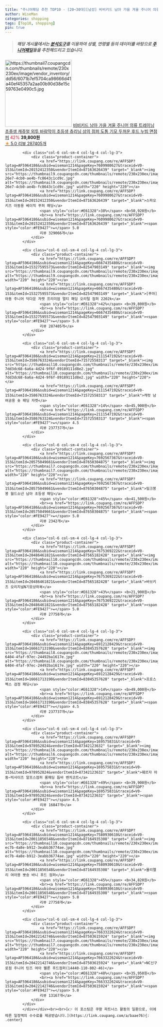 ```yaml
---
title: "주니어패딩 추천 TOP10 - [20~30대][남성] 비비키드 남아 가을 겨울 주니어 의류 트레이닝 초중생 캐쥬얼 외투 바람막이 초등생 츄리닝 상의 점퍼 도톰 기모 두꺼운 후드 "
author: WiseMan
categories: shopping
tags: [Top10, shopping]
pin: true
---
```


> ##### 해당 게시물에서는 [**분석도구**](https://itemscout.io/)를 이용하여 **성별**, **연령별** 등의 데이터를 바탕으로 [**주니어패딩**](https://link.coupang.com/a/baae76)들을 추천해드리고 있습니다.
<div class="container"><div class="row">
            <div class="col-6 col-sm-4 col-lg-4 col-lg-3">
                <div class="product-container">
                    <a href="https://link.coupang.com/re/AFFSDP?lptag=AF5964186&subid=wiseman1214&pageKey=7684080001&traceid=V0-153&itemId=20530992393&vendorItemId=87608033957" target="_blank"><img src="https://thumbnail7.coupangcdn.com/thumbnails/remote/230x230ex/image/vendor_inventory/dd56/6071b7ef5704ca98666d41a40ef45357a2aa00b90d38e15c59763e0490c5.jpg" alt="https://thumbnail7.coupangcdn.com/thumbnails/remote/230x230ex/image/vendor_inventory/dd56/6071b7ef5704ca98666d41a40ef45357a2aa00b90d38e15c59763e0490c5.jpg" width="220" height="220"></a>
                    <a href="https://link.coupang.com/re/AFFSDP?lptag=AF5964186&subid=wiseman1214&pageKey=7684080001&traceid=V0-153&itemId=20530992393&vendorItemId=87608033957" target="_blank">비비키드 남아 가을 겨울 주니어 의류 트레이닝 초중생 캐쥬얼 외투 바람막이 초등생 츄리닝 상의 점퍼 도톰 기모 두꺼운 후드 누빔 면점퍼</a>
                    <span style="color:#E61328">42%</span> <b>39,800원</b>
                    <br><a href="https://link.coupang.com/re/AFFSDP?lptag=AF5964186&subid=wiseman1214&pageKey=7684080001&traceid=V0-153&itemId=20530992393&vendorItemId=87608033957" target="_blank"><span style="color:#FE9427">★</span> 5.0
                    리뷰 287405개</a>
                </div>
            </div>
            
            <div class="col-6 col-sm-4 col-lg-4 col-lg-3">
                <div class="product-container">
                    <a href="https://link.coupang.com/re/AFFSDP?lptag=AF5964186&subid=wiseman1214&pageKey=7609980627&traceid=V0-153&itemId=20152412350&vendorItemId=87163626439" target="_blank"><img src="https://thumbnail9.coupangcdn.com/thumbnails/remote/230x230ex/image/retail/images/2023/09/12/16/5/94d16bd4-26e7-4cb0-ae4b-fc8643c1cd9c.jpg" alt="https://thumbnail9.coupangcdn.com/thumbnails/remote/230x230ex/image/retail/images/2023/09/12/16/5/94d16bd4-26e7-4cb0-ae4b-fc8643c1cd9c.jpg" width="220" height="220"></a>
                    <a href="https://link.coupang.com/re/AFFSDP?lptag=AF5964186&subid=wiseman1214&pageKey=7609980627&traceid=V0-153&itemId=20152412350&vendorItemId=87163626439" target="_blank">스파오키즈 아동용 베이직 푸퍼 패딩</a>
                    <span style="color:#E61328">38%</span> <b>50,920원</b>
                    <br><a href="https://link.coupang.com/re/AFFSDP?lptag=AF5964186&subid=wiseman1214&pageKey=7609980627&traceid=V0-153&itemId=20152412350&vendorItemId=87163626439" target="_blank"><span style="color:#FE9427">★</span> 5.0
                    리뷰 329066개</a>
                </div>
            </div>
            
            <div class="col-6 col-sm-4 col-lg-4 col-lg-3">
                <div class="product-container">
                    <a href="https://link.coupang.com/re/AFFSDP?lptag=AF5964186&subid=wiseman1214&pageKey=6667435480&traceid=V0-153&itemId=15327595573&vendorItemId=82547903149" target="_blank"><img src="https://thumbnail9.coupangcdn.com/thumbnails/remote/230x230ex/image/vendor_inventory/d298/d58448918dba0c6a82e3417d33fa850bac57cd0720fd2ec5d4218824c2c5.jpg" alt="https://thumbnail9.coupangcdn.com/thumbnails/remote/230x230ex/image/vendor_inventory/d298/d58448918dba0c6a82e3417d33fa850bac57cd0720fd2ec5d4218824c2c5.jpg" width="220" height="220"></a>
                    <a href="https://link.coupang.com/re/AFFSDP?lptag=AF5964186&subid=wiseman1214&pageKey=6667435480&traceid=V0-153&itemId=15327595573&vendorItemId=82547903149" target="_blank">[푸마] 아동 주니어 덕다운 자켓 프리미엄 멀티 패딩 오리털 점퍼 2202k</a>
                    <span style="color:#E61328">42%</span> <b>39,800원</b>
                    <br><a href="https://link.coupang.com/re/AFFSDP?lptag=AF5964186&subid=wiseman1214&pageKey=6667435480&traceid=V0-153&itemId=15327595573&vendorItemId=82547903149" target="_blank"><span style="color:#FE9427">★</span> 5.0
                    리뷰 287405개</a>
                </div>
            </div>
            
            <div class="col-6 col-sm-4 col-lg-4 col-lg-3">
                <div class="product-container">
                    <a href="https://link.coupang.com/re/AFFSDP?lptag=AF5964186&subid=wiseman1214&pageKey=2111547192&traceid=V0-153&itemId=3586763324&vendorItemId=71572558313" target="_blank"><img src="https://thumbnail10.coupangcdn.com/thumbnails/remote/230x230ex/image/retail/images/2194076740496223-7dd3dc68-6a6a-4d24-9f6f-89189111d8e2.jpg" alt="https://thumbnail10.coupangcdn.com/thumbnails/remote/230x230ex/image/retail/images/2194076740496223-7dd3dc68-6a6a-4d24-9f6f-89189111d8e2.jpg" width="220" height="220"></a>
                    <a href="https://link.coupang.com/re/AFFSDP?lptag=AF5964186&subid=wiseman1214&pageKey=2111547192&traceid=V0-153&itemId=3586763324&vendorItemId=71572558313" target="_blank">캐럿 남여공용 숏 패딩 자켓</a>
                    <span style="color:#E61328">14%</span> <b>45,900원</b>
                    <br><a href="https://link.coupang.com/re/AFFSDP?lptag=AF5964186&subid=wiseman1214&pageKey=2111547192&traceid=V0-153&itemId=3586763324&vendorItemId=71572558313" target="_blank"><span style="color:#FE9427">★</span> 4.5
                    리뷰 237737개</a>
                </div>
            </div>
            
            <div class="col-6 col-sm-4 col-lg-4 col-lg-3">
                <div class="product-container">
                    <a href="https://link.coupang.com/re/AFFSDP?lptag=AF5964186&subid=wiseman1214&pageKey=7692567367&traceid=V0-153&itemId=20575049661&vendorItemId=87650304875" target="_blank"><img src="https://thumbnail7.coupangcdn.com/thumbnails/remote/230x230ex/image/vendor_inventory/43b8/8304ac52f661e9db92eb602a0d0dfe2c5e321594261528ce5b71b53873d9.jpg" alt="https://thumbnail7.coupangcdn.com/thumbnails/remote/230x230ex/image/vendor_inventory/43b8/8304ac52f661e9db92eb602a0d0dfe2c5e321594261528ce5b71b53873d9.jpg" width="220" height="220"></a>
                    <a href="https://link.coupang.com/re/AFFSDP?lptag=AF5964186&subid=wiseman1214&pageKey=7692567367&traceid=V0-153&itemId=20575049661&vendorItemId=87650304875" target="_blank">밀크봉봉 월드소년 남아 초등생 패딩</a>
                    <span style="color:#E61328">45%</span> <b>41,500원</b>
                    <br><a href="https://link.coupang.com/re/AFFSDP?lptag=AF5964186&subid=wiseman1214&pageKey=7692567367&traceid=V0-153&itemId=20575049661&vendorItemId=87650304875" target="_blank"><span style="color:#FE9427">★</span> 5.0
                    리뷰 2342개</a>
                </div>
            </div>
            
            <div class="col-6 col-sm-4 col-lg-4 col-lg-3">
                <div class="product-container">
                    <a href="https://link.coupang.com/re/AFFSDP?lptag=AF5964186&subid=wiseman1214&pageKey=7675369222&traceid=V0-153&itemId=20486461821&vendorItemId=87565182428" target="_blank"><img src="https://thumbnail10.coupangcdn.com/thumbnails/remote/230x230ex/image/vendor_inventory/df71/8a1d4604b610415e257ae4d5c2a39c0a8b2c7fd15687eb11c38ad44fd266.jpg" alt="https://thumbnail10.coupangcdn.com/thumbnails/remote/230x230ex/image/vendor_inventory/df71/8a1d4604b610415e257ae4d5c2a39c0a8b2c7fd15687eb11c38ad44fd266.jpg" width="220" height="220"></a>
                    <a href="https://link.coupang.com/re/AFFSDP?lptag=AF5964186&subid=wiseman1214&pageKey=7675369222&traceid=V0-153&itemId=20486461821&vendorItemId=87565182428" target="_blank">바브키즈 오리지널N기모상하복</a>
                    <span style="color:#E61328">43%</span> <b>21,900원</b>
                    <br><a href="https://link.coupang.com/re/AFFSDP?lptag=AF5964186&subid=wiseman1214&pageKey=7675369222&traceid=V0-153&itemId=20486461821&vendorItemId=87565182428" target="_blank"><span style="color:#FE9427">★</span> 5.0
                    리뷰 27758개</a>
                </div>
            </div>
            
            <div class="col-6 col-sm-4 col-lg-4 col-lg-3">
                <div class="product-container">
                    <a href="https://link.coupang.com/re/AFFSDP?lptag=AF5964186&subid=wiseman1214&pageKey=6912128429&traceid=V0-153&itemId=16661713190&vendorItemId=83845357628" target="_blank"><img src="https://thumbnail8.coupangcdn.com/thumbnails/remote/230x230ex/image/retail/images/2022/11/11/16/9/e80b904a-6404-4faf-97ec-24492ba1617e.jpg" alt="https://thumbnail8.coupangcdn.com/thumbnails/remote/230x230ex/image/retail/images/2022/11/11/16/9/e80b904a-6404-4faf-97ec-24492ba1617e.jpg" width="220" height="220"></a>
                    <a href="https://link.coupang.com/re/AFFSDP?lptag=AF5964186&subid=wiseman1214&pageKey=6912128429&traceid=V0-153&itemId=16661713190&vendorItemId=83845357628" target="_blank">프로스펙스 검정 패딩</a>
                    <span style="color:#E61328">14%</span> <b>49,000원</b>
                    <br><a href="https://link.coupang.com/re/AFFSDP?lptag=AF5964186&subid=wiseman1214&pageKey=6912128429&traceid=V0-153&itemId=16661713190&vendorItemId=83845357628" target="_blank"><span style="color:#FE9427">★</span> 4.5
                    리뷰 237737개</a>
                </div>
            </div>
            
            <div class="col-6 col-sm-4 col-lg-4 col-lg-3">
                <div class="product-container">
                    <a href="https://link.coupang.com/re/AFFSDP?lptag=AF5964186&subid=wiseman1214&pageKey=169575831&traceid=V0-153&itemId=978952824&vendorItemId=87342123632" target="_blank"><img src="https://thumbnail6.coupangcdn.com/thumbnails/remote/230x230ex/image/vendor_inventory/1e6f/b14155c98799349a7c3dd59500e85c038e54fb9359e4ed4f2a00ca2ea4e6.jpg" alt="https://thumbnail6.coupangcdn.com/thumbnails/remote/230x230ex/image/vendor_inventory/1e6f/b14155c98799349a7c3dd59500e85c038e54fb9359e4ed4f2a00ca2ea4e6.jpg" width="220" height="220"></a>
                    <a href="https://link.coupang.com/re/AFFSDP?lptag=AF5964186&subid=wiseman1214&pageKey=169575831&traceid=V0-153&itemId=978952824&vendorItemId=87342123632" target="_blank">훼르자 아동~빅사이즈 알프스점퍼 롱패딩 돕바 벤치코트</a>
                    <span style="color:#E61328">49%</span> <b>39,900원</b>
                    <br><a href="https://link.coupang.com/re/AFFSDP?lptag=AF5964186&subid=wiseman1214&pageKey=169575831&traceid=V0-153&itemId=978952824&vendorItemId=87342123632" target="_blank"><span style="color:#FE9427">★</span> 4.5
                    리뷰 16847개</a>
                </div>
            </div>
            
            <div class="col-6 col-sm-4 col-lg-4 col-lg-3">
                <div class="product-container">
                    <a href="https://link.coupang.com/re/AFFSDP?lptag=AF5964186&subid=wiseman1214&pageKey=7580930610&traceid=V0-153&itemId=20011856548&vendorItemId=87164935308" target="_blank"><img src="https://thumbnail10.coupangcdn.com/thumbnails/remote/230x230ex/image/retail/images/2023/09/12/17/3/2c59b6b2-ec7b-4a8e-b912-3eabb36774ae.jpg" alt="https://thumbnail10.coupangcdn.com/thumbnails/remote/230x230ex/image/retail/images/2023/09/12/17/3/2c59b6b2-ec7b-4a8e-b912-3eabb36774ae.jpg" width="220" height="220"></a>
                    <a href="https://link.coupang.com/re/AFFSDP?lptag=AF5964186&subid=wiseman1214&pageKey=7580930610&traceid=V0-153&itemId=20011856548&vendorItemId=87164935308" target="_blank">몰리멜리 여아용 뽀숑 바니 후드 점퍼</a>
                    <span style="color:#E61328">45%</span> <b>34,820원</b>
                    <br><a href="https://link.coupang.com/re/AFFSDP?lptag=AF5964186&subid=wiseman1214&pageKey=7580930610&traceid=V0-153&itemId=20011856548&vendorItemId=87164935308" target="_blank"><span style="color:#FE9427">★</span> 5.0
                    리뷰 27758개</a>
                </div>
            </div>
            
            <div class="col-6 col-sm-4 col-lg-4 col-lg-3">
                <div class="product-container">
                    <a href="https://link.coupang.com/re/AFFSDP?lptag=AF5964186&subid=wiseman1214&pageKey=7663322624&traceid=V0-153&itemId=20422142746&vendorItemId=87503615924" target="_blank"><img src="https://thumbnail7.coupangcdn.com/thumbnails/remote/230x230ex/image/vendor_inventory/7ec7/01753b965ce092f34a4fb9d3a8bcacbafbd38122cdaf4206f8a2dae5a631.jpg" alt="https://thumbnail7.coupangcdn.com/thumbnails/remote/230x230ex/image/vendor_inventory/7ec7/01753b965ce092f34a4fb9d3a8bcacbafbd38122cdaf4206f8a2dae5a631.jpg" width="220" height="220"></a>
                    <a href="https://link.coupang.com/re/AFFSDP?lptag=AF5964186&subid=wiseman1214&pageKey=7663322624&traceid=V0-153&itemId=20422142746&vendorItemId=87503615924" target="_blank">NC신구로점 주니어 틴즈 여아 웰론 후드점퍼(14440-110-802-46)</a>
                    <span style="color:#E61328">48%</span> <b>35,950원</b>
                    <br><a href="https://link.coupang.com/re/AFFSDP?lptag=AF5964186&subid=wiseman1214&pageKey=7663322624&traceid=V0-153&itemId=20422142746&vendorItemId=87503615924" target="_blank"><span style="color:#FE9427">★</span> 5.0
                    리뷰 13167개</a>
                </div>
            </div>
            </div></div><br><br>[👉 이 포스팅은 쿠팡 파트너스 활동의 일환으로, 이에 따른 일정액의 수수료를 제공받습니다.](https://link.coupang.com/a/baae76){: .center}